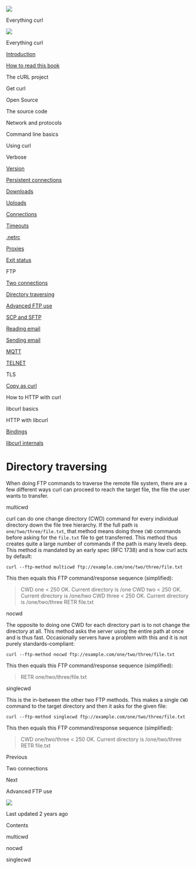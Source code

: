 <a href="../../index.html" class="link-a079aa82--primary-53a25e66--logoLink-10d08504"></a>

<img src="https://gblobscdn.gitbook.com/orgs%2F-LxuH0qSm4xO9nWfEBlB%2Favatar.png?alt=media" class="image-67b14f24--avatar-1c1d03ec" />

<span class="text-4505230f--UIH400-4e41e82a--textContentFamily-49a318e1--spaceNameText-677c2969">Everything curl</span>

<a href="../../index.html" class="link-a079aa82--primary-53a25e66--logoLink-10d08504"></a>

<img src="https://gblobscdn.gitbook.com/orgs%2F-LxuH0qSm4xO9nWfEBlB%2Favatar.png?alt=media" class="image-67b14f24--avatar-1c1d03ec" />

<span class="text-4505230f--UIH400-4e41e82a--textContentFamily-49a318e1--spaceNameText-677c2969">Everything curl</span>

<a href="../../index.html" class="navButton-94f2579c--navButtonClickable-161b88ca"><span class="text-4505230f--UIH300-2063425d--textContentFamily-49a318e1--navButtonLabel-14a4968f">Introduction</span></a>

<a href="../../how-to-read.html" class="navButton-94f2579c--navButtonClickable-161b88ca"><span class="text-4505230f--UIH300-2063425d--textContentFamily-49a318e1--navButtonLabel-14a4968f">How to read this book</span></a>

<span class="text-4505230f--UIH300-2063425d--textContentFamily-49a318e1--navButtonLabel-14a4968f">The cURL project</span>

<span class="text-4505230f--UIH300-2063425d--textContentFamily-49a318e1--navButtonLabel-14a4968f">Get curl</span>

<span class="text-4505230f--UIH300-2063425d--textContentFamily-49a318e1--navButtonLabel-14a4968f">Open Source</span>

<span class="text-4505230f--UIH300-2063425d--textContentFamily-49a318e1--navButtonLabel-14a4968f">The source code</span>

<span class="text-4505230f--UIH300-2063425d--textContentFamily-49a318e1--navButtonLabel-14a4968f">Network and protocols</span>

<span class="text-4505230f--UIH300-2063425d--textContentFamily-49a318e1--navButtonLabel-14a4968f">Command line basics</span>

<span class="text-4505230f--UIH300-2063425d--textContentFamily-49a318e1--navButtonLabel-14a4968f">Using curl</span>

<span class="text-4505230f--UIH300-2063425d--textContentFamily-49a318e1--navButtonLabel-14a4968f">Verbose</span>

<a href="../version.html" class="navButton-94f2579c--pageItemWithChildrenNested-2c5d8183--navButtonClickable-161b88ca"><span class="text-4505230f--UIH300-2063425d--textContentFamily-49a318e1--navButtonLabel-14a4968f">Version</span></a>

<a href="../persist.html" class="navButton-94f2579c--pageItemWithChildrenNested-2c5d8183--navButtonClickable-161b88ca"><span class="text-4505230f--UIH300-2063425d--textContentFamily-49a318e1--navButtonLabel-14a4968f">Persistent connections</span></a>

<a href="../downloads.html" class="navButton-94f2579c--pageItemWithChildrenNested-2c5d8183--navButtonClickable-161b88ca"><span class="text-4505230f--UIH300-2063425d--textContentFamily-49a318e1--navButtonLabel-14a4968f">Downloads</span></a>

<a href="../uploads.html" class="navButton-94f2579c--pageItemWithChildrenNested-2c5d8183--navButtonClickable-161b88ca"><span class="text-4505230f--UIH300-2063425d--textContentFamily-49a318e1--navButtonLabel-14a4968f">Uploads</span></a>

<a href="../connections.html" class="navButton-94f2579c--pageItemWithChildrenNested-2c5d8183--navButtonClickable-161b88ca"><span class="text-4505230f--UIH300-2063425d--textContentFamily-49a318e1--navButtonLabel-14a4968f">Connections</span></a>

<a href="../timeouts.html" class="navButton-94f2579c--pageItemWithChildrenNested-2c5d8183--navButtonClickable-161b88ca"><span class="text-4505230f--UIH300-2063425d--textContentFamily-49a318e1--navButtonLabel-14a4968f">Timeouts</span></a>

<a href="../netrc.html" class="navButton-94f2579c--pageItemWithChildrenNested-2c5d8183--navButtonClickable-161b88ca"><span class="text-4505230f--UIH300-2063425d--textContentFamily-49a318e1--navButtonLabel-14a4968f">.netrc</span></a>

<a href="../proxies.html" class="navButton-94f2579c--pageItemWithChildrenNested-2c5d8183--navButtonClickable-161b88ca"><span class="text-4505230f--UIH300-2063425d--textContentFamily-49a318e1--navButtonLabel-14a4968f">Proxies</span></a>

<a href="../returns.html" class="navButton-94f2579c--pageItemWithChildrenNested-2c5d8183--navButtonClickable-161b88ca"><span class="text-4505230f--UIH300-2063425d--textContentFamily-49a318e1--navButtonLabel-14a4968f">Exit status</span></a>

<span class="text-4505230f--UIH300-2063425d--textContentFamily-49a318e1--navButtonLabel-14a4968f">FTP</span>

<a href="twoconnections.html" class="navButton-94f2579c--pageItemWithChildrenNested-2c5d8183--navButtonClickable-161b88ca"><span class="text-4505230f--UIH300-2063425d--textContentFamily-49a318e1--navButtonLabel-14a4968f">Two connections</span></a>

<a href="traversedir.html" class="navButton-94f2579c--pageItemWithChildrenNested-2c5d8183--navButtonClickable-161b88ca--navButtonOpened-6a88552e"><span class="text-4505230f--UIH300-2063425d--textContentFamily-49a318e1--navButtonLabel-14a4968f">Directory traversing</span></a>

<a href="advanced.html" class="navButton-94f2579c--pageItemWithChildrenNested-2c5d8183--navButtonClickable-161b88ca"><span class="text-4505230f--UIH300-2063425d--textContentFamily-49a318e1--navButtonLabel-14a4968f">Advanced FTP use</span></a>

<a href="../scpsftp.html" class="navButton-94f2579c--pageItemWithChildrenNested-2c5d8183--navButtonClickable-161b88ca"><span class="text-4505230f--UIH300-2063425d--textContentFamily-49a318e1--navButtonLabel-14a4968f">SCP and SFTP</span></a>

<a href="../reademail.html" class="navButton-94f2579c--pageItemWithChildrenNested-2c5d8183--navButtonClickable-161b88ca"><span class="text-4505230f--UIH300-2063425d--textContentFamily-49a318e1--navButtonLabel-14a4968f">Reading email</span></a>

<a href="../smtp.html" class="navButton-94f2579c--pageItemWithChildrenNested-2c5d8183--navButtonClickable-161b88ca"><span class="text-4505230f--UIH300-2063425d--textContentFamily-49a318e1--navButtonLabel-14a4968f">Sending email</span></a>

<a href="../mqtt.html" class="navButton-94f2579c--pageItemWithChildrenNested-2c5d8183--navButtonClickable-161b88ca"><span class="text-4505230f--UIH300-2063425d--textContentFamily-49a318e1--navButtonLabel-14a4968f">MQTT</span></a>

<a href="../telnet.html" class="navButton-94f2579c--pageItemWithChildrenNested-2c5d8183--navButtonClickable-161b88ca"><span class="text-4505230f--UIH300-2063425d--textContentFamily-49a318e1--navButtonLabel-14a4968f">TELNET</span></a>

<span class="text-4505230f--UIH300-2063425d--textContentFamily-49a318e1--navButtonLabel-14a4968f">TLS</span>

<a href="../copyas.html" class="navButton-94f2579c--pageItemWithChildrenNested-2c5d8183--navButtonClickable-161b88ca"><span class="text-4505230f--UIH300-2063425d--textContentFamily-49a318e1--navButtonLabel-14a4968f">Copy as curl</span></a>

<span class="text-4505230f--UIH300-2063425d--textContentFamily-49a318e1--navButtonLabel-14a4968f">How to HTTP with curl</span>

<span class="text-4505230f--UIH300-2063425d--textContentFamily-49a318e1--navButtonLabel-14a4968f">libcurl basics</span>

<span class="text-4505230f--UIH300-2063425d--textContentFamily-49a318e1--navButtonLabel-14a4968f">HTTP with libcurl</span>

<a href="../../bindings.html" class="navButton-94f2579c--navButtonClickable-161b88ca"><span class="text-4505230f--UIH300-2063425d--textContentFamily-49a318e1--navButtonLabel-14a4968f">Bindings</span></a>

<a href="../../internals.html" class="navButton-94f2579c--navButtonClickable-161b88ca"><span class="text-4505230f--UIH300-2063425d--textContentFamily-49a318e1--navButtonLabel-14a4968f">libcurl internals</span></a>

<a href="../../bookindex.html" class="navButton-94f2579c--navButtonClickable-161b88ca"><span class="text-4505230f--UIH300-2063425d--textContentFamily-49a318e1--navButtonLabel-14a4968f"></span></a>

<a href="https://www.gitbook.com/?utm_source=content&amp;utm_medium=trademark&amp;utm_campaign=curl-1" class="reset-3c756112--trademark-a8da4b94"></a>

<span class="text-4505230f--TextH200-a3425406--textUIFamily-5ebd8e40"></span>

# <span class="text-4505230f--DisplayH900-bfb998fa--textContentFamily-49a318e1">Directory traversing</span>

<span class="text-4505230f--UIH300-2063425d--textUIFamily-5ebd8e40--text-8ee2c8b2"></span>

<span class="text-4505230f--UIH300-2063425d--textUIFamily-5ebd8e40--text-8ee2c8b2"></span>

<span class="text-4505230f--TextH400-3033861f--textContentFamily-49a318e1"><span data-key="ba08079c3b234fb7834dc2bc95ff3bd9"><span data-offset-key="ba08079c3b234fb7834dc2bc95ff3bd9:0">When doing FTP commands to traverse the remote file system, there are a few different ways curl can proceed to reach the target file, the file the user wants to transfer.</span></span></span>

<span class="text-4505230f--HeadingH700-04e1a2a3--textContentFamily-49a318e1"><span data-key="b784ef8b3b3c472d9b440fd8b62591a0"><span data-offset-key="b784ef8b3b3c472d9b440fd8b62591a0:0">multicwd</span></span></span>

<span class="text-4505230f--TextH400-3033861f--textContentFamily-49a318e1"><span data-key="07efa18a96b04656a436f401510bb2cc"><span data-offset-key="07efa18a96b04656a436f401510bb2cc:0">curl can do one change directory (CWD) command for every individual directory down the file tree hierarchy. If the full path is </span><span data-offset-key="07efa18a96b04656a436f401510bb2cc:1">`one/two/three/file.txt`</span><span data-offset-key="07efa18a96b04656a436f401510bb2cc:2">, that method means doing three </span><span data-offset-key="07efa18a96b04656a436f401510bb2cc:3">`CWD`</span><span data-offset-key="07efa18a96b04656a436f401510bb2cc:4"> commands before asking for the </span><span data-offset-key="07efa18a96b04656a436f401510bb2cc:5">`file.txt`</span><span data-offset-key="07efa18a96b04656a436f401510bb2cc:6"> file to get transferred. This method thus creates quite a large number of commands if the path is many levels deep. This method is mandated by an early spec (RFC 1738) and is how curl acts by default:</span></span></span>

    curl --ftp-method multicwd ftp://example.com/one/two/three/file.txt

<span class="text-4505230f--TextH400-3033861f--textContentFamily-49a318e1"><span data-key="0e6340c70b9949b3a980d2876618cb2e"><span data-offset-key="0e6340c70b9949b3a980d2876618cb2e:0">This then equals this FTP command/response sequence (simplified):</span></span></span>

> <span class="text-4505230f--TextH400-3033861f--textContentFamily-49a318e1"><span data-key="ecded0aab0d740f9a825391e509bc478"><span data-offset-key="ecded0aab0d740f9a825391e509bc478:0">CWD one &lt; 250 OK. Current directory is /one CWD two &lt; 250 OK. Current directory is /one/two CWD three &lt; 250 OK. Current directory is /one/two/three RETR file.txt</span></span></span>

<span class="text-4505230f--HeadingH700-04e1a2a3--textContentFamily-49a318e1"><span data-key="4bb48de04d7d40009d8e500c0d5ed20c"><span data-offset-key="4bb48de04d7d40009d8e500c0d5ed20c:0">nocwd</span></span></span>

<span class="text-4505230f--TextH400-3033861f--textContentFamily-49a318e1"><span data-key="6670d355065c4f90b26763b518b34320"><span data-offset-key="6670d355065c4f90b26763b518b34320:0">The opposite to doing one CWD for each directory part is to not change the directory at all. This method asks the server using the entire path at once and is thus fast. Occasionally servers have a problem with this and it is not purely standards-compliant:</span></span></span>

    curl --ftp-method nocwd ftp://example.com/one/two/three/file.txt

<span class="text-4505230f--TextH400-3033861f--textContentFamily-49a318e1"><span data-key="29810ab8b04246bda5e19de5728784f5"><span data-offset-key="29810ab8b04246bda5e19de5728784f5:0">This then equals this FTP command/response sequence (simplified):</span></span></span>

> <span class="text-4505230f--TextH400-3033861f--textContentFamily-49a318e1"><span data-key="3235d3cec9834511ac694667cfe761ea"><span data-offset-key="3235d3cec9834511ac694667cfe761ea:0">RETR one/two/three/file.txt</span></span></span>

<span class="text-4505230f--HeadingH700-04e1a2a3--textContentFamily-49a318e1"><span data-key="37c6cb02e2704532b0f89bfa8f3792b6"><span data-offset-key="37c6cb02e2704532b0f89bfa8f3792b6:0">singlecwd</span></span></span>

<span class="text-4505230f--TextH400-3033861f--textContentFamily-49a318e1"><span data-key="cdf2da9da6234aa8bbe8ddff730f952c"><span data-offset-key="cdf2da9da6234aa8bbe8ddff730f952c:0">This is the in-between the other two FTP methods. This makes a single </span><span data-offset-key="cdf2da9da6234aa8bbe8ddff730f952c:1">`CWD`</span><span data-offset-key="cdf2da9da6234aa8bbe8ddff730f952c:2"> command to the target directory and then it asks for the given file:</span></span></span>

    curl --ftp-method singlecwd ftp://example.com/one/two/three/file.txt

<span class="text-4505230f--TextH400-3033861f--textContentFamily-49a318e1"><span data-key="12277abd507943738a61217cbdf5a741"><span data-offset-key="12277abd507943738a61217cbdf5a741:0">This then equals this FTP command/response sequence (simplified):</span></span></span>

> <span class="text-4505230f--TextH400-3033861f--textContentFamily-49a318e1"><span data-key="5cbbf66e3a844c039b9e04e99424396a"><span data-offset-key="5cbbf66e3a844c039b9e04e99424396a:0">CWD one/two/three &lt; 250 OK. Current directory is /one/two/three RETR file.txt</span></span></span>

<a href="twoconnections.html" class="reset-3c756112--card-6570f064--whiteCard-fff091a4--cardPrevious-56a5e674"></a>

<span class="text-4505230f--TextH200-a3425406--textContentFamily-49a318e1">Previous</span>

<span class="text-4505230f--UIH400-4e41e82a--textContentFamily-49a318e1">Two connections</span>

<a href="advanced.html" class="reset-3c756112--card-6570f064--whiteCard-fff091a4--cardNext-19241c42"></a>

<span class="text-4505230f--TextH200-a3425406--textContentFamily-49a318e1">Next</span>

<span class="text-4505230f--UIH400-4e41e82a--textContentFamily-49a318e1">Advanced FTP use</span>

<img src="https://avatars.githubusercontent.com/u/66654881?v=4" class="image-67b14f24--avatar-1c1d03ec" />

<span class="text-4505230f--TextH200-a3425406--textContentFamily-49a318e1">Last updated 2 years ago</span>

<span class="text-4505230f--UIH300-2063425d--textUIFamily-5ebd8e40"></span>

<span class="text-4505230f--InfoH100-1e92e1d1--textContentFamily-49a318e1">Contents</span>

<a href="traversedir.html#multicwd" class="reset-3c756112--menuItem-aa02f6ec--menuItemLight-757d5235--menuItemInline-173bdf97--pageTocItem-f4427024"></a>

<span class="text-4505230f--UIH300-2063425d--textContentFamily-49a318e1"><span class="text-4505230f--UIH200-50ead35f--textContentFamily-49a318e1">multicwd</span></span>

<a href="traversedir.html#nocwd" class="reset-3c756112--menuItem-aa02f6ec--menuItemLight-757d5235--menuItemInline-173bdf97--pageTocItem-f4427024"></a>

<span class="text-4505230f--UIH300-2063425d--textContentFamily-49a318e1"><span class="text-4505230f--UIH200-50ead35f--textContentFamily-49a318e1">nocwd</span></span>

<a href="traversedir.html#singlecwd" class="reset-3c756112--menuItem-aa02f6ec--menuItemLight-757d5235--menuItemInline-173bdf97--pageTocItem-f4427024"></a>

<span class="text-4505230f--UIH300-2063425d--textContentFamily-49a318e1"><span class="text-4505230f--UIH200-50ead35f--textContentFamily-49a318e1">singlecwd</span></span>
